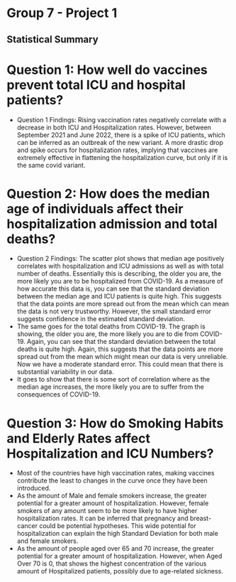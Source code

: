 # Group 7 - Project 1
## Statistical Summary

# Question 1: How well do vaccines prevent total ICU and hospital patients?

* Question 1 Findings: Rising vaccination rates negatively correlate with a decrease in both ICU and Hospitalization rates. However, between September 2021 and June 2022, there is a spike of ICU patients, which can be inferred as an outbreak of the new variant. A more drastic drop and spike occurs for hospitalization rates, implying that vaccines are extremely effective in flattening the hospitalization curve, but only if it is the same covid variant.

# Question 2:  How does the median age of individuals affect their hospitalization admission and total deaths?

* Question 2 Findings: The scatter plot shows that median age positively correlates with hospitalization and ICU admissions as well as with total number of deaths. Essentially this is describing, the older you are, the more likely you are to be hospitalized from COVID-19. As a measure of how accurate this data is, you can see that the standard deviation between the median age and ICU patients is quite high. This suggests that the data points are more spread out from the mean which can mean the data is not very trustworthy. However, the small standard error suggests confidence in the estimated standard deviation.
* The same goes for the total deaths from COVID-19. The graph is showing, the older you are, the more likely you are to die from COVID-19. Again, you can see that the standard deviation between the total deaths is quite high. Again, this suggests that the data points are more spread out from the mean which might mean our data is very unreliable. Now we have a moderate standard error. This could mean that there is substantial variability in our data.
* It goes to show that there is some sort of correlation where as the median age increases, the more likely you are to suffer from the consequences of COVID-19.

# Question 3: How do Smoking Habits and Elderly Rates affect Hospitalization and ICU Numbers?

* Most of the countries have high vaccination rates, making vaccines contribute the least to changes in the curve once they have been introduced.
* As the amount of Male and female smokers increase, the greater potential for a greater amount of hospitalization. However, female smokers of any amount seem to be more likely to have higher hospitalization rates. It can be inferred that pregnancy and breast-cancer could be potential hypotheses. This wide potential for hospitalization can explain the high Standard Deviation for both male and female smokers.
* As the amount of people aged over 65 and 70 increase, the greater potential for a greater amount of hospitalization. However, when Aged Over 70 is 0, that shows the highest concentration of the various amount of Hospitalized patients, possibly due to age-related sickness. 
